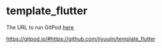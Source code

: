 # template_flutter

The URL to run GitPod [here](https://gitpod.io/#https://github.com/jiyuujin/template_flutter)

https://gitpod.io/#https://github.com/jiyuujin/template_flutter
